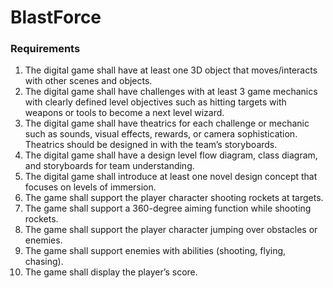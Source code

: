 # BlastForce

### Requirements
1. The digital game shall have at least one 3D object that moves/interacts with other scenes and objects.
2. The digital game shall have challenges with at least 3 game mechanics with clearly defined level objectives such as hitting targets with weapons or tools to become a next level wizard.
3. The digital game shall have theatrics for each challenge or mechanic such as sounds, visual effects, rewards, or camera sophistication. Theatrics should be designed in with the team’s storyboards.
4. The digital game shall have a design level flow diagram, class diagram, and storyboards for team understanding.
5. The digital game shall introduce at least one novel design concept that focuses on levels of immersion.
6. The game shall support the player character shooting rockets at targets.
7. The game shall support a 360-degree aiming function while shooting rockets.
8. The game shall support the player character jumping over obstacles or enemies.
9. The game shall support enemies with abilities (shooting, flying, chasing).
10. The game shall display the player’s score.